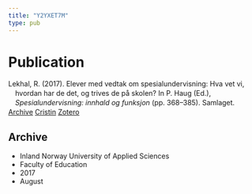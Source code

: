 ```yaml
---
title: "Y2YXET7M"
type: pub
---
```

<h1>Publication</h1>
<article id="csl-bib-container-Y2YXET7M" class="csl-bib-container">
  <div class="csl-bib-body" style="line-height: 1.35; padding-left: 1em; text-indent:-1em;">
  <div class="csl-entry">Lekhal, R. (2017). Elever med vedtak om spesialundervisning: Hva vet vi, hvordan har de det, og trives de p&#xE5; skolen? In P. Haug (Ed.), <i>Spesialundervisning: innhald og funksjon</i> (pp. 368&#x2013;385). Samlaget.</div>
</div>
  <div class="csl-bib-buttons">
    <a href="#taxonomy-article-Y2YXET7M" class="csl-bib-button">Archive</a>
    <a href="https://app.cristin.no/results/show.jsf?id=1484723" alt="Cristin URL" class="csl-bib-button">Cristin</a>
    <a href="http://zotero.org/groups/5402882/items/Y2YXET7M" alt="Zotero URL" class="csl-bib-button">Zotero</a>
  </div>
  <div id="csl-bib-meta-container-Y2YXET7M"></div>
</article>
<div id="csl-bib-meta-Y2YXET7M" class="csl-bib-meta">
  <article id="taxonomy-article-Y2YXET7M" class="taxonomy-article">
    <h1>Archive</h1>
    <ul>
      <li>Inland Norway University of Applied Sciences</li>
      <li>Faculty of Education</li>
      <li>2017</li>
      <li>August</li>
    </ul>
  </article>
</div>
